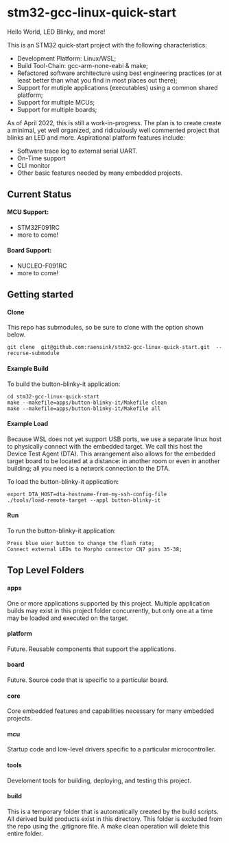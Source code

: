 # stm32-gcc-linux-quick-start
Hello World, LED Blinky, and more!

This is an STM32 quick-start project with the following characteristics:
- Development Platform: Linux/WSL;
- Build Tool-Chain: gcc-arm-none-eabi & make;
- Refactored software architecture using best engineering practices (or at least better than what you find in most places out there);
- Support for mutiple applications (executables) using a common shared platform;
- Support for multiple MCUs;
- Support for multiple boards;

As of April 2022, this is still a work-in-progress.
The plan is to create create a minimal, yet well organized, and ridiculously well commented
project that blinks an LED and more.  Aspirational platform features include:
- Software trace log to external serial UART.
- On-Time support
- CLI monitor
- Other basic features needed by many embedded projects.

## Current Status
#### MCU Support:
- STM32F091RC
- more to come!
#### Board Support:
- NUCLEO-F091RC
- more to come!

## Getting started
#### Clone
This repo has submodules, so be sure to clone with the option shown below.
```
git clone  git@github.com:raensink/stm32-gcc-linux-quick-start.git  --recurse-submodule
```
#### Example Build
To build the button-blinky-it application:
```
cd stm32-gcc-linux-quick-start
make --makefile=apps/button-blinky-it/Makefile clean
make --makefile=apps/button-blinky-it/Makefile all
```
#### Example Load
Because WSL does not yet support USB ports, we use a separate linux host to physically connect
with the embedded target. We call this host the Device Test Agent (DTA).
This arrangement also allows for the embedded target board to be located at a distance:
in another room or even in another building; all you need is a network connection to the DTA.

To load the button-blinky-it application:
```
export DTA_HOST=dta-hostname-from-my-ssh-config-file
./tools/load-remote-target --appl button-blinky-it
```
#### Run
To run the button-blinky-it application:
```
Press blue user button to change the flash rate;
Connect external LEDs to Morpho connector CN7 pins 35-38;
```

## Top Level Folders
#### apps
One or more applications supported by this project.
Multiple application builds may exist in this project folder concurrently,
but only one at a time may be loaded and executed on the target.

#### platform
Future.  Reusable components that support the applications.

#### board
Future.  Source code that is specific to a particular board.

#### core
Core embedded features and capabilities necessary for many embedded projects.

#### mcu
Startup code and low-level drivers specific to a particular microcontroller.

#### tools
Develoment tools for building, deploying, and testing this project.

#### build
This is a temporary folder that is automatically created by the build scripts.
All derived build products exist in this directory.
This folder is excluded from the repo using the .gitignore file.
A make clean operation will delete this entire folder.


